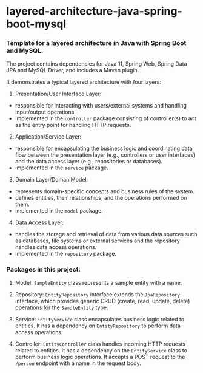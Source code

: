 # layered-architecture-java-spring-boot-mysql
### Template for a layered architecture in Java with Spring Boot and MySQL.

The project contains dependencies for Java 11, Spring Web, Spring Data JPA and MySQL Driver, and includes a Maven plugin.

It demonstrates a typical layered architecture with four layers:

1. Presentation/User Interface Layer:
- responsible for interacting with users/external systems and handling input/output operations.
- implemented in the ```controller``` package consisting of controller(s) to act as the entry point for handling HTTP requests.

2. Application/Service Layer:
- responsible for encapsulating the business logic and coordinating data flow between the presentation layer (e.g., controllers or user interfaces) and the data access layer (e.g., repositories or databases).
- implemented in the ```service``` package.

3. Domain Layer/Doman Model:
- represents domain-specific concepts and business rules of the system.
- defines entities, their relationships, and the operations performed on them.
- implemented in the ```model``` package.

4. Data Access Layer:
- handles the storage and retrieval of data from various data sources such as databases, file systems or external services and the repository handles data access operations.
- implemented in the ```repository``` package.

### Packages in this project:

1. Model: ```SampleEntity``` class represents a sample entity with a name.

2. Repository: ```EntityRepository``` interface extends the ```JpaRepository``` interface, which provides generic CRUD (create, read, update, delete) operations for the ```SampleEntity``` type.

3. Service: ```EntityService``` class encapsulates business logic related to entities. It has a dependency on ```EntityRepository``` to perform data access operations.

4. Controller: ```EntityController``` class handles incoming HTTP requests related to entities. It has a dependency on the ```EntityService``` class to perform business logic operations. It accepts a POST request to the ```/person``` endpoint with a name in the request body.
